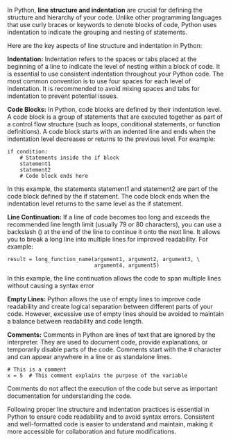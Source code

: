 In Python, <b>line structure and indentation</b> are crucial for defining the structure and hierarchy of your code. Unlike other programming languages that use curly braces or keywords to denote blocks of code, Python uses indentation to indicate the grouping and nesting of statements.

Here are the key aspects of line structure and indentation in Python:

<b>Indentation:</b> Indentation refers to the spaces or tabs placed at the beginning of a line to indicate the level of nesting within a block of code. It is essential to use consistent indentation throughout your Python code. The most common convention is to use four spaces for each level of indentation. It is recommended to avoid mixing spaces and tabs for indentation to prevent potential issues.

<b>Code Blocks:</b> In Python, code blocks are defined by their indentation level. A code block is a group of statements that are executed together as part of a control flow structure (such as loops, conditional statements, or function definitions). A code block starts with an indented line and ends when the indentation level decreases or returns to the previous level. For example:
```
if condition:
    # Statements inside the if block
    statement1
    statement2
    # Code block ends here
```    
In this example, the statements statement1 and statement2 are part of the code block defined by the if statement. The code block ends when the indentation level returns to the same level as the if statement.

<b>Line Continuation:</b> If a line of code becomes too long and exceeds the recommended line length limit (usually 79 or 80 characters), you can use a backslash (\) at the end of the line to continue it onto the next line. It allows you to break a long line into multiple lines for improved readability. For example:

```
result = long_function_name(argument1, argument2, argument3, \
                            argument4, argument5)

```
In this example, the line continuation allows the code to span multiple lines without causing a syntax error


<b>Empty Lines:</b> Python allows the use of empty lines to improve code readability and create logical separation between different parts of your code. However, excessive use of empty lines should be avoided to maintain a balance between readability and code length.

<b>Comments:</b> Comments in Python are lines of text that are ignored by the interpreter. They are used to document code, provide explanations, or temporarily disable parts of the code. Comments start with the # character and can appear anywhere in a line or as standalone lines.
```
# This is a comment
x = 5  # This comment explains the purpose of the variable
```

Comments do not affect the execution of the code but serve as important documentation for understanding the code.

Following proper line structure and indentation practices is essential in Python to ensure code readability and to avoid syntax errors. Consistent and well-formatted code is easier to understand and maintain, making it more accessible for collaboration and future modifications.

